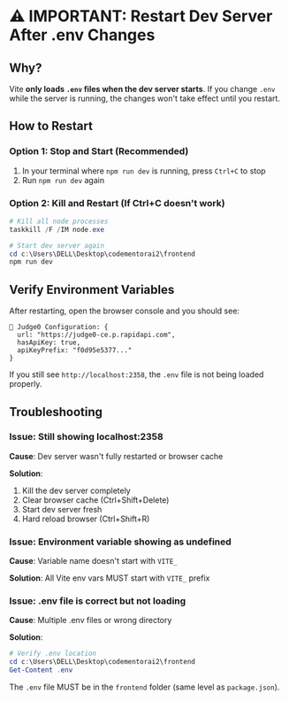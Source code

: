 # ⚠️ IMPORTANT: Restart Dev Server After .env Changes

## Why?

Vite **only loads `.env` files when the dev server starts**. If you change `.env` while the server is running, the changes won't take effect until you restart.

## How to Restart

### Option 1: Stop and Start (Recommended)
1. In your terminal where `npm run dev` is running, press `Ctrl+C` to stop
2. Run `npm run dev` again

### Option 2: Kill and Restart (If Ctrl+C doesn't work)
```powershell
# Kill all node processes
taskkill /F /IM node.exe

# Start dev server again
cd c:\Users\DELL\Desktop\codementorai2\frontend
npm run dev
```

## Verify Environment Variables

After restarting, open the browser console and you should see:

```
🔧 Judge0 Configuration: {
  url: "https://judge0-ce.p.rapidapi.com",
  hasApiKey: true,
  apiKeyPrefix: "f0d95e5377..."
}
```

If you still see `http://localhost:2358`, the `.env` file is not being loaded properly.

## Troubleshooting

### Issue: Still showing localhost:2358
**Cause**: Dev server wasn't fully restarted or browser cache

**Solution**:
1. Kill the dev server completely
2. Clear browser cache (Ctrl+Shift+Delete)
3. Start dev server fresh
4. Hard reload browser (Ctrl+Shift+R)

### Issue: Environment variable showing as undefined
**Cause**: Variable name doesn't start with `VITE_`

**Solution**: All Vite env vars MUST start with `VITE_` prefix

### Issue: .env file is correct but not loading
**Cause**: Multiple .env files or wrong directory

**Solution**:
```powershell
# Verify .env location
cd c:\Users\DELL\Desktop\codementorai2\frontend
Get-Content .env
```

The `.env` file MUST be in the `frontend` folder (same level as `package.json`).
